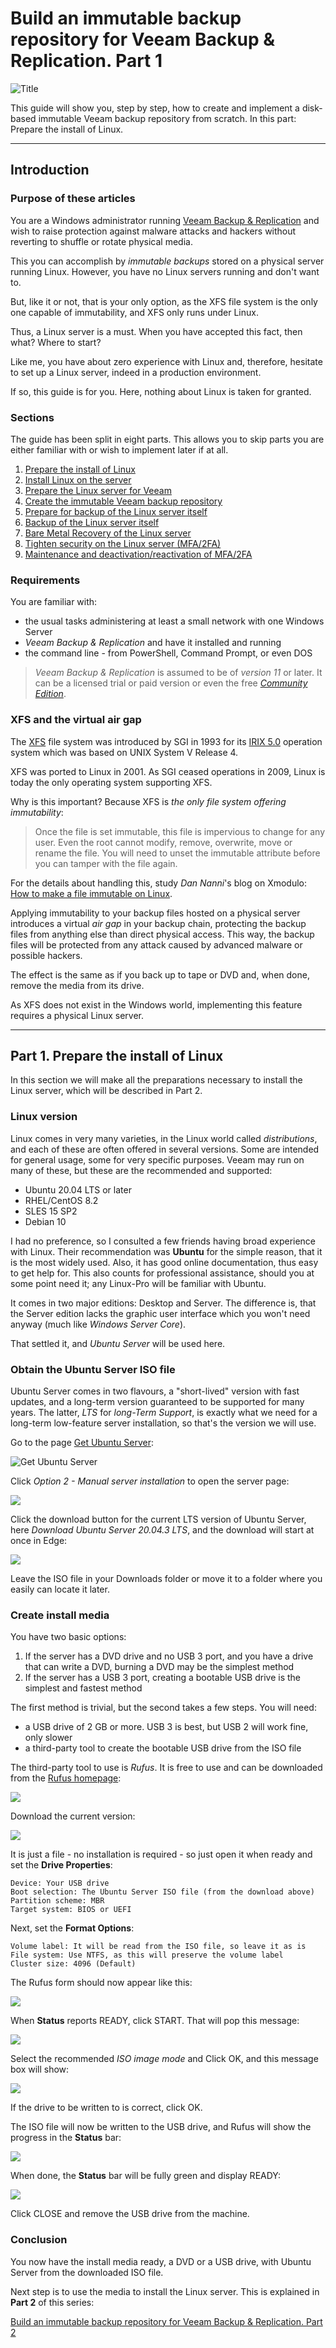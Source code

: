 # Build an immutable backup repository for Veeam Backup & Replication. Part 1

![Title](images/EE-title-veeam-linux.png)

This guide will show you, step by step, how to create and implement a disk-based immutable Veeam backup repository from scratch. In this part: Prepare the install of Linux.

---
## Introduction

### Purpose of these articles

You are a Windows administrator running [Veeam Backup & Replication](https://www.veeam.com/vm-backup-recovery-replication-software.html) and wish to raise protection against malware attacks and hackers without reverting to shuffle or rotate physical media.

This you can accomplish by *immutable backups* stored on a physical server running Linux.
However, you have no Linux servers running and don't want to.

But, like it or not, that is your only option, as the XFS file system is the only one capable of immutability, and XFS only runs under Linux.

Thus, a Linux server is a must. When you have accepted this fact, then what? Where to start?

Like me, you have about zero experience with Linux and, therefore, hesitate to set up a Linux server, indeed in a production environment.

If so, this guide is for you. Here, nothing about Linux is taken for granted.

### Sections

The guide has been split in eight parts. This allows you to skip parts you are either familiar with or wish to implement later if at all.

1. [Prepare the install of Linux](https://github.com/GustavBrock/Veeam.Linux/blob/main/Linux%20Repository%201.md)
2. [Install Linux on the server](https://github.com/GustavBrock/Veeam.Linux/blob/main/Linux%20Repository%202.md)
3. [Prepare the Linux server for Veeam](https://github.com/GustavBrock/Veeam.Linux/blob/main/Linux%20Repository%203.md)
4. [Create the immutable Veeam backup repository](https://github.com/GustavBrock/Veeam.Linux/blob/main/Linux%20Repository%204.md)
5. [Prepare for backup of the Linux server itself](https://github.com/GustavBrock/Veeam.Linux/blob/main/Linux%20Repository%205.md)
6. [Backup of the Linux server itself](https://github.com/GustavBrock/Veeam.Linux/blob/main/Linux%20Repository%206.md)
7. [Bare Metal Recovery of the Linux server](https://github.com/GustavBrock/Veeam.Linux/blob/main/Linux%20Repository%207.md)
8. [Tighten security on the Linux server (MFA/2FA)](https://github.com/GustavBrock/Veeam.Linux/blob/main/Linux%20Repository%208.md)
9. [Maintenance and deactivation/reactivation of MFA/2FA](https://github.com/GustavBrock/Veeam.Linux/blob/main/Linux%20Repository%209.md)

### Requirements

You are familiar with:

- the usual tasks administering at least a small network with one Windows Server
- *Veeam Backup & Replication* and have it installed and running
- the command line - from PowerShell, Command Prompt, or even DOS

> *Veeam Backup & Replication* is assumed to be of *version 11* or later.
> It can be a licensed trial or paid version or even the free [*Community Edition*](https://www.veeam.com/virtual-machine-backup-solution-free.html).

### XFS and the virtual air gap

The [XFS](https://en.wikipedia.org/wiki/XFS) file system was introduced by SGI in 1993 for its [IRIX 5.0](https://en.wikipedia.org/wiki/IRIX) operation system which was based on UNIX System V Release 4.

XFS was ported to Linux in 2001. As SGI ceased operations in 2009, Linux is today the only operating system supporting XFS.

Why is this important? Because XFS is *the only file system offering immutability*:
> Once the file is set immutable, this file is impervious to change for any user. Even the root cannot modify, remove, overwrite, move or rename the file. You will need to unset the immutable attribute before you can tamper with the file again.

For the details about handling this, study *Dan Nanni*'s blog on Xmodulo: [How to make a file immutable on Linux](https://www.xmodulo.com/make-file-immutable-linux.html).

Applying immutability to your backup files hosted on a physical server introduces a virtual *air gap* in your backup chain, protecting the backup files from anything else than direct physical access. This way, the backup files will be protected from any attack caused by advanced malware or possible hackers.

The effect is the same as if you back up to tape or DVD and, when done, remove the media from its drive.

As XFS does not exist in the Windows world, implementing this feature requires a physical Linux server.

---
## Part 1. Prepare the install of Linux

In this section we will make all the preparations necessary to install the Linux server, which will be described in Part 2.

### Linux version

Linux comes in very many varieties, in the Linux world called *distributions*, and each of these are often offered in several versions. Some are intended for general usage, some for very specific purposes. Veeam may run on many of these, but these are the recommended and supported:

- Ubuntu 20.04 LTS or later
- RHEL/CentOS 8.2
- SLES 15 SP2
- Debian 10

I had no preference, so I consulted a few friends having broad experience with Linux. Their recommendation was **Ubuntu** for the simple reason, that it is the most widely used. Also, it has good online documentation, thus easy to get help for. This also counts for professional assistance, should you at some point need it; any Linux-Pro will be familiar with Ubuntu.

It comes in two major editions: Desktop and Server. The difference is, that the Server edition lacks the graphic user interface which you won't need anyway (much like *Windows Server Core*).

That settled it, and *Ubuntu Server* will be used here.


### Obtain the Ubuntu Server ISO file

Ubuntu Server comes in two flavours, a "short-lived" version with fast updates, and a long-term version guaranteed to be supported for many years. The latter, *LTS* for *long-Term Support*, is exactly what we need for a long-term low-feature server installation, so that's the version we will use.

Go to the page [Get Ubuntu Server](https://ubuntu.com/download/server):

![Get Ubuntu Server](images/Ubuntu%201%20Download.png)

Click *Option 2 - Manual server installation* to open the server page:

![](images/Ubuntu%202%20Download.png)

Click the download button for the current LTS version of Ubuntu Server, here *Download Ubuntu Server 20.04.3 LTS*, and the download will start at once in Edge:

![](images/Ubuntu%203%20Download.png)

Leave the ISO file in your Downloads folder or move it to a folder where you easily can locate it later.


### Create install media

You have two basic options:

1. If the server has a DVD drive and no USB 3 port, and you have a drive that can write a DVD, burning a DVD may be the simplest method
2. If the server has a USB 3 port, creating a bootable USB drive is the simplest and fastest method

The first method is trivial, but the second takes a few steps. You will need:

- a USB drive of 2 GB or more. USB 3 is best, but USB 2 will work fine, only slower
- a third-party tool to create the bootable USB drive from the ISO file

The third-party tool to use is *Rufus*. It is free to use and can be downloaded from the [Rufus homepage](http://rufus.ie/):

![](images/Rufus%201.png)

Download the current version:

![](images/Rufus%202.png)

It is just a file - no installation is required - so just open it when ready and set the **Drive Properties**:

	Device: Your USB drive
	Boot selection: The Ubuntu Server ISO file (from the download above)
	Partition scheme: MBR
	Target system: BIOS or UEFI

Next, set the **Format Options**:

	Volume label: It will be read from the ISO file, so leave it as is
	File system: Use NTFS, as this will preserve the volume label
	Cluster size: 4096 (Default)

The Rufus form should now appear like this:

![](images/Rufus%203.png)

When **Status** reports READY, click START. That will pop this message:

![](images/Rufus%204.png)

Select the recommended *ISO image mode* and Click OK, and this message box will show:

![](images/Rufus%205.png)

If the drive to be written to is correct, click OK.

The ISO file will now be written to the USB drive, and Rufus will show the progress in the **Status** bar:

![](images/Rufus%206.png)

When done, the **Status** bar will be fully green and display READY:

![](images/Rufus%207.png)

Click CLOSE and remove the USB drive from the machine.

### Conclusion

You now have the install media ready, a DVD or a USB drive, with Ubuntu Server from the downloaded ISO file.

Next step is to use the media to install the Linux server. This is explained in **Part 2** of this series:

[Build an immutable backup repository for Veeam Backup & Replication. Part 2](https://github.com/GustavBrock/Veeam.Linux/blob/main/Linux%20Repository%202.md)